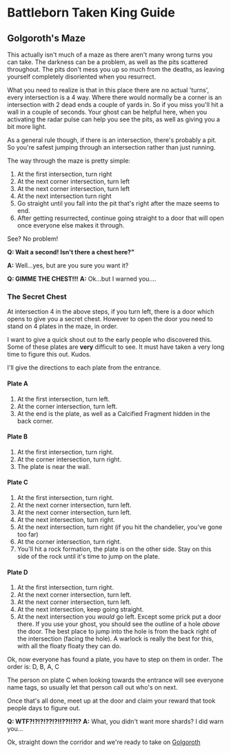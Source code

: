 # Battleborn Taken King Guide
## Golgoroth's Maze

This actually isn't much of a maze as there aren't many wrong turns you can take.  The darkness can be a problem, as well as the pits scattered throughout.  The pits don't mess you up so much from the deaths, as leaving yourself completely disoriented when you resurrect.

What you need to realize is that in this place there are no actual 'turns', every intersection is a 4 way.  Where there would normally be a corner is an intersection with 2 dead ends a couple of yards in.  So if you miss you'll hit a wall in a couple of seconds. Your ghost can be helpful here, when you activating the radar pulse can help you see the pits, as well as giving you a bit more light.  

As a general rule though, if there is an intersection, there's probably a pit.  So you're safest jumping through an intersection rather than just running.

The way through the maze is pretty simple:
1. At the first intersection, turn right
2. At the next corner intersection, turn left
3. At the next corner intersection, turn left
4. At the next intersection turn right
5. Go straight until you fall into the pit that's right after the maze seems to end.
6. After getting resurrected, continue going straight to a door that will open once everyone else makes it through.

See? No problem!

**Q: Wait a second! Isn't there a chest here?"**

**A:** Well...yes, but are you sure you want it?

**Q: GIMME THE CHEST!!!**
**A:** Ok...but I warned you....

### The Secret Chest
At intersection 4 in the above steps, if you turn left, there is a door which opens to give you a secret chest.  However to open the door you need to stand on 4 plates in the maze, in order.

I want to give a quick shout out to the early people who discovered this.  Some of these plates are **very** difficult to see.  It must have taken a very long time to figure this out.  Kudos.

I'll give the directions to each plate from the entrance.
#### Plate A
1. At the first intersection, turn left.
2. At the corner intersection, turn left.
3. At the end is the plate, as well as a Calcified Fragment hidden in the back corner.

#### Plate B
1. At the first intersection, turn right.
2. At the corner intersection, turn right.
3. The plate is near the wall.

#### Plate C
1. At the first intersection, turn right.
2. At the next corner intersection, turn left.
3. At the next corner intersection, turn left.
4. At the next intersection, turn right.
5. At the next intersection, turn right (if you hit the chandelier, you've gone too far)
6. At the corner intersection, turn right.
7. You'll hit a rock formation, the plate is on the other side.  Stay on this side of the rock until it's time to jump on the plate.

#### Plate D
1. At the first intersection, turn right.
2. At the next corner intersection, turn left.
3. At the next corner intersection, turn left.
4. At the next intersection, keep going straight.
5. At the next intersection you *would* go left.  Except some prick put a door there.  If you use your ghost, you should see the outline of a hole *above* the door.  The best place to jump into the hole is from the back right of the intersection (facing the hole).  A warlock is really the best for this, with all the floaty floaty they can do.

Ok, now everyone has found a plate, you have to step on them in order.  The order is:
D, B, A, C

The person on plate C when looking towards the entrance will see everyone name tags, so usually let that person call out who's on next.

Once that's all done, meet up at the door and claim your reward that took people days to figure out.

**Q: WTF?!?!?!??!?!!??!!?!?**
**A:** What, you didn't want more shards?  I did warn you...

Ok, straight down the corridor and we're ready to take on [Golgoroth](./golgoroth.html)
